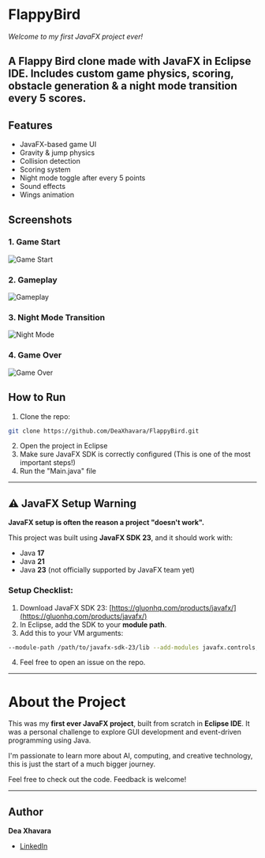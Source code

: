 # FlappyBird
*Welcome to my first JavaFX project ever!* 

A Flappy Bird clone made with JavaFX in Eclipse IDE. Includes custom game physics, scoring, obstacle generation &amp; a night mode transition every 5 scores.
---
## Features
- JavaFX-based game UI
- Gravity & jump physics
- Collision detection
- Scoring system
- Night mode toggle after every 5 points
- Sound effects
- Wings animation

## Screenshots

### 1. Game Start
![Game Start](./screenshots/bird1.PNG)

### 2. Gameplay
![Gameplay](./screenshots/bird2.PNG)

### 3. Night Mode Transition
![Night Mode](./screenshots/bird3.PNG)

### 4. Game Over
![Game Over](./screenshots/bird4.PNG)

## How to Run
1. Clone the repo: 
```bash
git clone https://github.com/DeaXhavara/FlappyBird.git
```
2. Open the project in Eclipse 
3. Make sure JavaFX SDK is correctly configured (This is one of the most important steps!)
4. Run the "Main.java" file
---
## ⚠️ JavaFX Setup Warning

**JavaFX setup is often the reason a project "doesn't work".**

This project was built using **JavaFX SDK 23**, and it should work with:
- Java **17**
- Java **21**
- Java **23** (not officially supported by JavaFX team yet)

### Setup Checklist:
1. Download JavaFX SDK 23: [https://gluonhq.com/products/javafx/](https://gluonhq.com/products/javafx/)
2. In Eclipse, add the SDK to your **module path**.
3. Add this to your VM arguments:
```bash
--module-path /path/to/javafx-sdk-23/lib --add-modules javafx.controls,javafx.fxml
```
4. Feel free to open an issue on the repo.
---
# About the Project

This was my **first ever JavaFX project**, built from scratch in **Eclipse IDE**.
It was a personal challenge to explore GUI development and event-driven programming using Java.

I'm passionate to learn more about AI, computing, and creative technology, this is just the start of a much bigger journey.

Feel free to check out the code. Feedback is welcome!

---

## Author
**Dea Xhavara**
- [LinkedIn](https://www.linkedin.com/in/deaxhavara)
